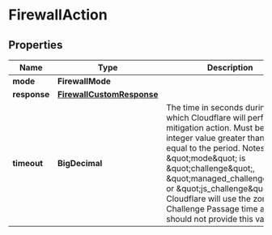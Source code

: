 

# FirewallAction


## Properties

| Name | Type | Description | Notes |
|------------ | ------------- | ------------- | -------------|
|**mode** | **FirewallMode** |  |  [optional] |
|**response** | [**FirewallCustomResponse**](FirewallCustomResponse.md) |  |  [optional] |
|**timeout** | **BigDecimal** | The time in seconds during which Cloudflare will perform the mitigation action. Must be an integer value greater than or equal to the period. Notes: If \&quot;mode\&quot; is \&quot;challenge\&quot;, \&quot;managed_challenge\&quot;, or \&quot;js_challenge\&quot;, Cloudflare will use the zone&#39;s Challenge Passage time and you should not provide this value. |  [optional] |



